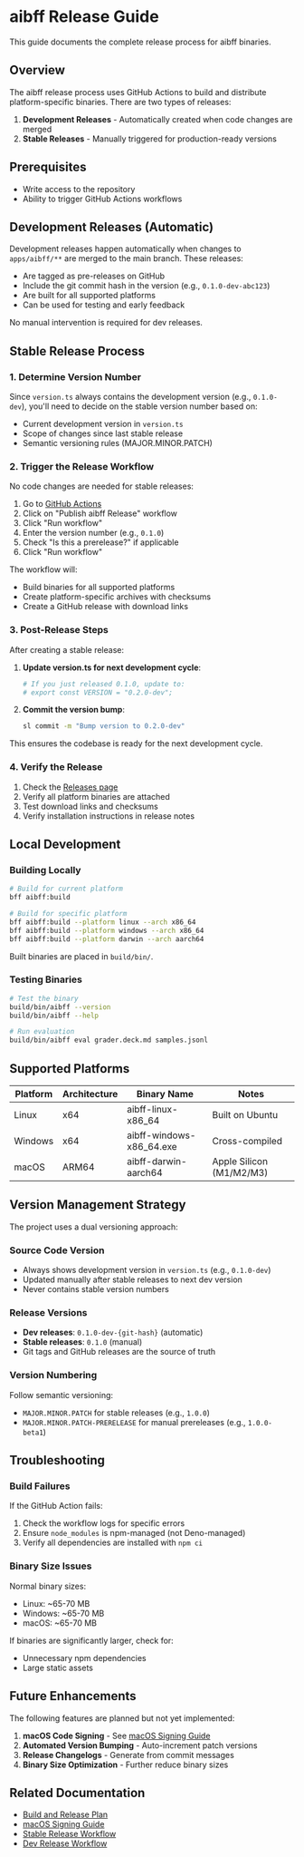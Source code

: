 # aibff Release Guide

This guide documents the complete release process for aibff binaries.

## Overview

The aibff release process uses GitHub Actions to build and distribute
platform-specific binaries. There are two types of releases:

1. **Development Releases** - Automatically created when code changes are merged
2. **Stable Releases** - Manually triggered for production-ready versions

## Prerequisites

- Write access to the repository
- Ability to trigger GitHub Actions workflows

## Development Releases (Automatic)

Development releases happen automatically when changes to `apps/aibff/**` are
merged to the main branch. These releases:

- Are tagged as pre-releases on GitHub
- Include the git commit hash in the version (e.g., `0.1.0-dev-abc123`)
- Are built for all supported platforms
- Can be used for testing and early feedback

No manual intervention is required for dev releases.

## Stable Release Process

### 1. Determine Version Number

Since `version.ts` always contains the development version (e.g., `0.1.0-dev`),
you'll need to decide on the stable version number based on:

- Current development version in `version.ts`
- Scope of changes since last stable release
- Semantic versioning rules (MAJOR.MINOR.PATCH)

### 2. Trigger the Release Workflow

No code changes are needed for stable releases:

1. Go to [GitHub Actions](../../.github/workflows/publish-aibff-release.yml)
2. Click on "Publish aibff Release" workflow
3. Click "Run workflow"
4. Enter the version number (e.g., `0.1.0`)
5. Check "Is this a prerelease?" if applicable
6. Click "Run workflow"

The workflow will:

- Build binaries for all supported platforms
- Create platform-specific archives with checksums
- Create a GitHub release with download links

### 3. Post-Release Steps

After creating a stable release:

1. **Update version.ts for next development cycle**:
   ```bash
   # If you just released 0.1.0, update to:
   # export const VERSION = "0.2.0-dev";
   ```

2. **Commit the version bump**:
   ```bash
   sl commit -m "Bump version to 0.2.0-dev"
   ```

This ensures the codebase is ready for the next development cycle.

### 4. Verify the Release

1. Check the [Releases page](https://github.com/YOUR_REPO/releases)
2. Verify all platform binaries are attached
3. Test download links and checksums
4. Verify installation instructions in release notes

## Local Development

### Building Locally

```bash
# Build for current platform
bff aibff:build

# Build for specific platform
bff aibff:build --platform linux --arch x86_64
bff aibff:build --platform windows --arch x86_64
bff aibff:build --platform darwin --arch aarch64
```

Built binaries are placed in `build/bin/`.

### Testing Binaries

```bash
# Test the binary
build/bin/aibff --version
build/bin/aibff --help

# Run evaluation
build/bin/aibff eval grader.deck.md samples.jsonl
```

## Supported Platforms

| Platform | Architecture | Binary Name              | Notes                    |
| -------- | ------------ | ------------------------ | ------------------------ |
| Linux    | x64          | aibff-linux-x86_64       | Built on Ubuntu          |
| Windows  | x64          | aibff-windows-x86_64.exe | Cross-compiled           |
| macOS    | ARM64        | aibff-darwin-aarch64     | Apple Silicon (M1/M2/M3) |

## Version Management Strategy

The project uses a dual versioning approach:

### Source Code Version

- Always shows development version in `version.ts` (e.g., `0.1.0-dev`)
- Updated manually after stable releases to next dev version
- Never contains stable version numbers

### Release Versions

- **Dev releases**: `0.1.0-dev-{git-hash}` (automatic)
- **Stable releases**: `0.1.0` (manual)
- Git tags and GitHub releases are the source of truth

### Version Numbering

Follow semantic versioning:

- `MAJOR.MINOR.PATCH` for stable releases (e.g., `1.0.0`)
- `MAJOR.MINOR.PATCH-PRERELEASE` for manual prereleases (e.g., `1.0.0-beta1`)

## Troubleshooting

### Build Failures

If the GitHub Action fails:

1. Check the workflow logs for specific errors
2. Ensure `node_modules` is npm-managed (not Deno-managed)
3. Verify all dependencies are installed with `npm ci`

### Binary Size Issues

Normal binary sizes:

- Linux: ~65-70 MB
- Windows: ~65-70 MB
- macOS: ~65-70 MB

If binaries are significantly larger, check for:

- Unnecessary npm dependencies
- Large static assets

## Future Enhancements

The following features are planned but not yet implemented:

1. **macOS Code Signing** - See [macOS Signing Guide](./macos-signing-guide.md)
2. **Automated Version Bumping** - Auto-increment patch versions
3. **Release Changelogs** - Generate from commit messages
4. **Binary Size Optimization** - Further reduce binary sizes

## Related Documentation

- [Build and Release Plan](../plans/2025-06-build-release-plan.md)
- [macOS Signing Guide](./macos-signing-guide.md)
- [Stable Release Workflow](../../../../.github/workflows/publish-aibff-release.yml)
- [Dev Release Workflow](../../../../.github/workflows/publish-aibff-dev.yml)
